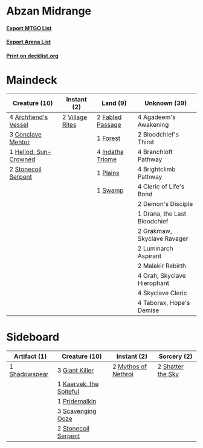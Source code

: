 # Abzan Midrange

#### [Export MTGO List](../collection/Abzan%20Midrange/Abzan%20Midrange.txt)
#### [Export Arena List](../collection/Abzan%20Midrange/Abzan%20Midrange_arena.txt)
#### [Print on decklist.org](http://decklist.org/?deckmain=4%09Agadeem's%20Awakening%0A4%09Archfiend's%20Vessel%0A2%09Bloodchief's%20Thirst%0A4%09Branchloft%20Pathway%0A4%09Brightclimb%20Pathway%0A4%09Cleric%20of%20Life's%20Bond%0A3%09Conclave%20Mentor%0A2%09Demon's%20Disciple%0A1%09Drana,%20the%20Last%20Bloodchief%0A2%09Fabled%20Passage%0A1%09Forest%0A2%09Grakmaw,%20Skyclave%20Ravager%0A1%09Heliod,%20Sun-Crowned%0A4%09Indatha%20Triome%0A2%09Luminarch%20Aspirant%0A2%09Malakir%20Rebirth%0A4%09Orah,%20Skyclave%20Hierophant%0A1%09Plains%0A4%09Skyclave%20Cleric%0A2%09Stonecoil%20Serpent%0A1%09Swamp%0A4%09Taborax,%20Hope's%20Demise%0A2%09Village%20Rites&deckside=3%09Giant%20Killer%0A1%09Kaervek,%20the%20Spiteful%0A2%09Mythos%20of%20Nethroi%0A1%09Pridemalkin%0A3%09Scavenging%20Ooze%0A1%09Shadowspear%0A2%09Shatter%20the%20Sky%0A2%09Stonecoil%20Serpent)
# Maindeck

|                                         Creature (10)                                          |                                       Instant (2)                                        |                                         Land (9)                                          |        Unknown (39)        |
|------------------------------------------------------------------------------------------------|------------------------------------------------------------------------------------------|-------------------------------------------------------------------------------------------|----------------------------|
|4 [Archfiend's Vessel](http://gatherer.wizards.com/Pages/Card/Details.aspx?multiverseid=485411) |2 [Village Rites](http://gatherer.wizards.com/Pages/Card/Details.aspx?multiverseid=485449)|2 [Fabled Passage](http://gatherer.wizards.com/Pages/Card/Details.aspx?multiverseid=473206)|4 Agadeem's Awakening       |
|3 [Conclave Mentor](http://gatherer.wizards.com/Pages/Card/Details.aspx?multiverseid=485539)    |                                                                                          |1 [Forest](http://gatherer.wizards.com/Pages/Card/Details.aspx?multiverseid=439860)        |2 Bloodchief's Thirst       |
|1 [Heliod, Sun-Crowned](http://gatherer.wizards.com/Pages/Card/Details.aspx?multiverseid=476269)|                                                                                          |4 [Indatha Triome](http://gatherer.wizards.com/Pages/Card/Details.aspx?multiverseid=479768)|4 Branchloft Pathway        |
|2 [Stonecoil Serpent](http://gatherer.wizards.com/Pages/Card/Details.aspx?multiverseid=473197)  |                                                                                          |1 [Plains](http://gatherer.wizards.com/Pages/Card/Details.aspx?multiverseid=439856)        |4 Brightclimb Pathway       |
|                                                                                                |                                                                                          |1 [Swamp](http://gatherer.wizards.com/Pages/Card/Details.aspx?multiverseid=439858)         |4 Cleric of Life's Bond     |
|                                                                                                |                                                                                          |                                                                                           |2 Demon's Disciple          |
|                                                                                                |                                                                                          |                                                                                           |1 Drana, the Last Bloodchief|
|                                                                                                |                                                                                          |                                                                                           |2 Grakmaw, Skyclave Ravager |
|                                                                                                |                                                                                          |                                                                                           |2 Luminarch Aspirant        |
|                                                                                                |                                                                                          |                                                                                           |2 Malakir Rebirth           |
|                                                                                                |                                                                                          |                                                                                           |4 Orah, Skyclave Hierophant |
|                                                                                                |                                                                                          |                                                                                           |4 Skyclave Cleric           |
|                                                                                                |                                                                                          |                                                                                           |4 Taborax, Hope's Demise    |


# Sideboard

|                                      Artifact (1)                                      |                                          Creature (10)                                           |                                         Instant (2)                                          |                                        Sorcery (2)                                         |
|----------------------------------------------------------------------------------------|--------------------------------------------------------------------------------------------------|----------------------------------------------------------------------------------------------|--------------------------------------------------------------------------------------------|
|1 [Shadowspear](http://gatherer.wizards.com/Pages/Card/Details.aspx?multiverseid=476487)|3 [Giant Killer](http://gatherer.wizards.com/Pages/Card/Details.aspx?multiverseid=472976)         |2 [Mythos of Nethroi](http://gatherer.wizards.com/Pages/Card/Details.aspx?multiverseid=479617)|2 [Shatter the Sky](http://gatherer.wizards.com/Pages/Card/Details.aspx?multiverseid=476288)|
|                                                                                        |1 [Kaervek, the Spiteful](http://gatherer.wizards.com/Pages/Card/Details.aspx?multiverseid=485429)|                                                                                              |                                                                                            |
|                                                                                        |1 [Pridemalkin](http://gatherer.wizards.com/Pages/Card/Details.aspx?multiverseid=485519)          |                                                                                              |                                                                                            |
|                                                                                        |3 [Scavenging Ooze](http://gatherer.wizards.com/Pages/Card/Details.aspx?multiverseid=420783)      |                                                                                              |                                                                                            |
|                                                                                        |2 [Stonecoil Serpent](http://gatherer.wizards.com/Pages/Card/Details.aspx?multiverseid=473197)    |                                                                                              |                                                                                            |

